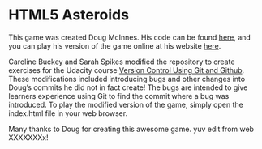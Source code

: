 # HTML5 Asteroids

This game was created Doug McInnes. His code can be found
[here](https://github.com/dmcinnes/HTML5-Asteroids), and you can play his
version of the game online at his website
[here](http://dougmcinnes.com/2010/05/12/html-5-asteroids/).

Caroline Buckey and Sarah Spikes modified the repository to create exercises for
the Udacity course [Version Control Using Git and Github](TODO). These
modifications included introducing bugs and other changes into Doug’s commits he
did not in fact create! The bugs are intended to give learners experience using
Git to find the commit where a bug was introduced. To play the modified version
of the game, simply open the index.html file in your web browser.

Many thanks to Doug for creating this awesome game.
yuv edit from web XXXXXXXx!
